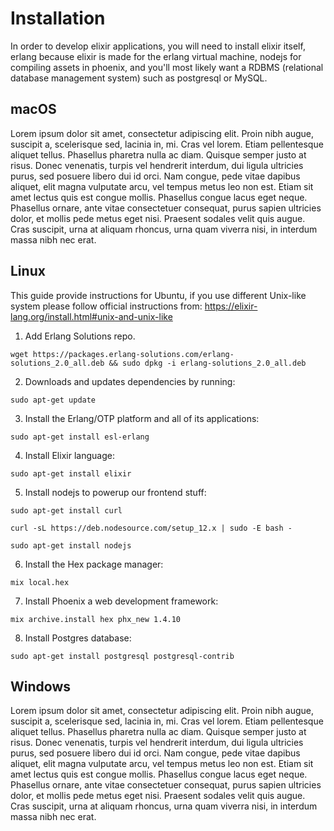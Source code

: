 # Installation

In order to develop elixir applications, you will need to install elixir itself, erlang because elixir is made for the erlang virtual machine, nodejs for compiling assets in phoenix, and you'll most likely want a RDBMS (relational database management system) such as postgresql or MySQL.

## macOS

Lorem ipsum dolor sit amet, consectetur adipiscing elit. Proin nibh augue, suscipit a, scelerisque sed, lacinia in, mi. Cras vel lorem. Etiam pellentesque aliquet tellus. Phasellus pharetra nulla ac diam. Quisque semper justo at risus. Donec venenatis, turpis vel hendrerit interdum, dui ligula ultricies purus, sed posuere libero dui id orci. Nam congue, pede vitae dapibus aliquet, elit magna vulputate arcu, vel tempus metus leo non est. Etiam sit amet lectus quis est congue mollis. Phasellus congue lacus eget neque. Phasellus ornare, ante vitae consectetuer consequat, purus sapien ultricies dolor, et mollis pede metus eget nisi. Praesent sodales velit quis augue. Cras suscipit, urna at aliquam rhoncus, urna quam viverra nisi, in interdum massa nibh nec erat.

## Linux

This guide provide instructions for Ubuntu, if you use different Unix-like system please follow official instructions from: https://elixir-lang.org/install.html#unix-and-unix-like

  1. Add Erlang Solutions repo.

  ```console
  wget https://packages.erlang-solutions.com/erlang-solutions_2.0_all.deb && sudo dpkg -i erlang-solutions_2.0_all.deb
  ```

  2. Downloads and updates dependencies by running:

  ```console
  sudo apt-get update
  ```

  3. Install the Erlang/OTP platform and all of its applications:

  ```console
  sudo apt-get install esl-erlang
  ```

  4. Install Elixir language:

  ```console
  sudo apt-get install elixir
  ```

  5. Install nodejs to powerup our frontend stuff:

  ```console
  sudo apt-get install curl
  ```

  ```console
  curl -sL https://deb.nodesource.com/setup_12.x | sudo -E bash -
  ```

  ```console
  sudo apt-get install nodejs
  ```

  6. Install the Hex package manager:

  ```console
  mix local.hex
  ```

  7. Install Phoenix a web development framework:

  ```console
  mix archive.install hex phx_new 1.4.10
  ```

  8. Install Postgres database:

  ```console
  sudo apt-get install postgresql postgresql-contrib
  ```

## Windows

Lorem ipsum dolor sit amet, consectetur adipiscing elit. Proin nibh augue, suscipit a, scelerisque sed, lacinia in, mi. Cras vel lorem. Etiam pellentesque aliquet tellus. Phasellus pharetra nulla ac diam. Quisque semper justo at risus. Donec venenatis, turpis vel hendrerit interdum, dui ligula ultricies purus, sed posuere libero dui id orci. Nam congue, pede vitae dapibus aliquet, elit magna vulputate arcu, vel tempus metus leo non est. Etiam sit amet lectus quis est congue mollis. Phasellus congue lacus eget neque. Phasellus ornare, ante vitae consectetuer consequat, purus sapien ultricies dolor, et mollis pede metus eget nisi. Praesent sodales velit quis augue. Cras suscipit, urna at aliquam rhoncus, urna quam viverra nisi, in interdum massa nibh nec erat.
